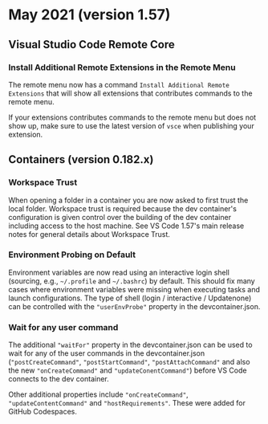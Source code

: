 # May 2021 (version 1.57)

## Visual Studio Code Remote Core

### Install Additional Remote Extensions in the Remote Menu

The remote menu now has a command `Install Additional Remote Extensions` that will show all extensions that contributes commands to the remote menu.

If your extensions contributes commands to the remote menu but does not show up, make sure to use the latest version of `vsce` when publishing your extension.

## Containers (version 0.182.x)

### Workspace Trust

When opening a folder in a container you are now asked to first trust the local folder. Workspace trust is required because the dev container's configuration is given control over the building of the dev container including access to the host machine. See VS Code 1.57's main release notes for general details about Workspace Trust.

### Environment Probing on Default

Environment variables are now read using an interactive login shell (sourcing, e.g., `~/.profile` and `~/.bashrc`) by default. This should fix many cases where environment variables were missing when executing tasks and launch configurations. The type of shell (login / interactive / Updatenone) can be controlled with the `"userEnvProbe"` property in the devcontainer.json.

### Wait for any user command

The additional `"waitFor"` property in the devcontainer.json can be used to wait for any of the user commands in the devcontainer.json (`"postCreateCommand"`, `"postStartCommand"`, `"postAttachCommand"` and also the new `"onCreateCommand"` and `"updateConentCommand"`) before VS Code connects to the dev container.

Other additional properties include `"onCreateCommand"`, `"updateContentCommand"` and `"hostRequirements"`. These were added for GitHub Codespaces.
